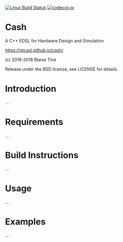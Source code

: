 [![Linux Build Status](https://travis-ci.org/gtcasl/cash.png?branch=master)](https://travis-ci.org/gtcasl/cash) 
[![codecov.io](http://codecov.io/github/gtcasl/cash/coverage.svg?branch=master)](http://codecov.io/github/gtcasl/cash?branch=master)

# Cash

A C++ EDSL for Hardware Design and Simulation

https://gtcasl.github.io/cash/

(c) 2016-2018 Blaise Tine

Release under the BSD license, see LICENSE for details.

Introduction
============

...

Requirements
============

...

Build Instructions
==================

...

Usage
=====

...

Examples
========

...
